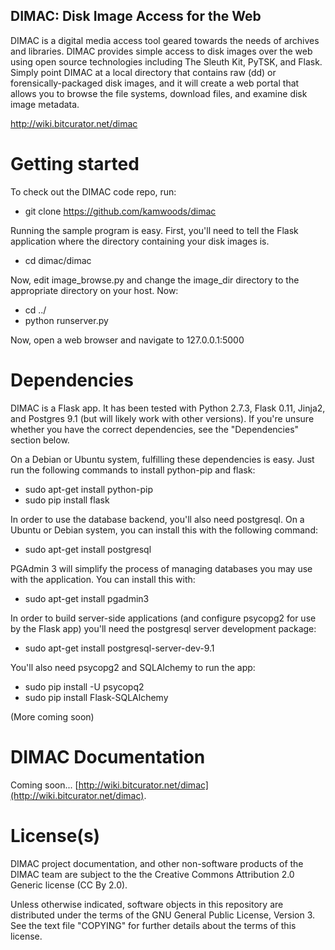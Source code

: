 DIMAC: Disk Image Access for the Web
------------------------------------
DIMAC is a digital media access tool geared towards the needs of archives and libraries. DIMAC
provides simple access to disk images over the web using open source technologies including
The Sleuth Kit, PyTSK, and Flask. Simply point DIMAC at a local directory that contains raw (dd)
or forensically-packaged disk images, and it will create a web portal that allows you to browse
the file systems, download files, and examine disk image metadata.

<http://wiki.bitcurator.net/dimac>

# Getting started
To check out the DIMAC code repo, run:

* git clone https://github.com/kamwoods/dimac

Running the sample program is easy. First, you'll need to tell the Flask application where the directory containing your disk images is.

* cd dimac/dimac

Now, edit image\_browse.py and change the image\_dir directory to the appropriate directory on your host. Now:

* cd ../
* python runserver.py

Now, open a web browser and navigate to 127.0.0.1:5000

# Dependencies

DIMAC is a Flask app. It has been tested with Python 2.7.3, Flask 0.11, Jinja2, and Postgres 9.1 (but will likely work with other versions). If you're unsure whether you have the correct dependencies, see the "Dependencies" section below.

On a Debian or Ubuntu system, fulfilling these dependencies is easy. Just run the following commands to install python-pip and flask:

* sudo apt-get install python-pip
* sudo pip install flask

In order to use the database backend, you'll also need postgresql. On a Ubuntu or Debian system, you can install this with the following command:

* sudo apt-get install postgresql

PGAdmin 3 will simplify the process of managing databases you may use with the application. You can install this with:

* sudo apt-get install pgadmin3

In order to build server-side applications (and configure psycopg2 for use by the Flask app) you'll need the postgresql server development package:

* sudo apt-get install postgresql-server-dev-9.1

You'll also need psycopg2 and SQLAlchemy to run the app:

* sudo pip install -U psycopq2
* sudo pip install Flask-SQLAlchemy

(More coming soon)

# DIMAC Documentation

Coming soon...
[http://wiki.bitcurator.net/dimac](http://wiki.bitcurator.net/dimac).

# License(s)

DIMAC project documentation, and other non-software products of the DIMAC team are subject to the the Creative Commons Attribution 2.0 Generic license (CC By 2.0).

Unless otherwise indicated, software objects in this repository are distributed under the terms of the GNU General Public License, Version 3. See the text file "COPYING" for further details about the terms of this license.


